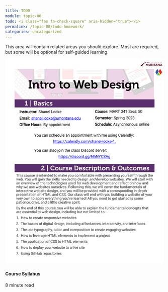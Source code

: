 ```yaml
---
title: TODO
module: topic-00
todo: <i class="fas fa-check-square" aria-hidden="true"></i>
permalink: /topic-00/todo-homework/
categories: uncategorized
---
```


This area will contain related areas you should explore. Most are required, but some will be optional for self-guided learning.

<div class="row text-center">
  <div class="col-lg-4">
    <div class="bs-component">
      <div class="list-group">
        <img src="../img/syllabus_Page_1.png" alt="spring 2023 syllabus" title="Mart 341 Syllabus" />
          <i class="icon-hw fas fa-file-alt" aria-hidden="true"></i>
          <h4 class="list-group-item-heading">Course Syllabus</h4>
          <div class="divider-hw"></div>
          <p class="list-group-item-text"><i class="far fa-clock" aria-hidden="true"></i> 8 minute read</p>
        </a>
      </div>
    </div>
  </div>
</div>
